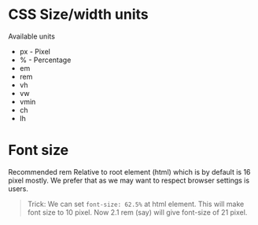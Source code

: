 # CSS Size/width units

Available units

- px - Pixel
- % - Percentage
- em
- rem
- vh
- vw
- vmin
- ch
- lh

# Font size

Recommended rem
Relative to root element (html) which is by default is 16 pixel mostly.
We prefer that as we may want to respect browser settings is users.

> Trick: We can set `font-size: 62.5%` at html element. This will make font size to 10 pixel. Now 2.1 rem (say) will give font-size of 21 pixel.

